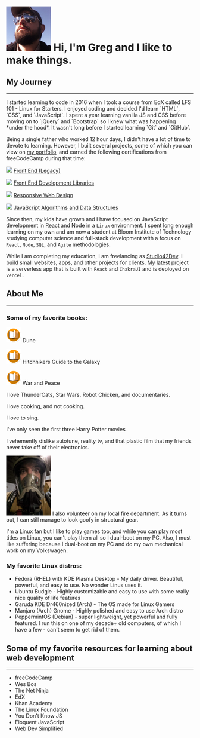 # [<img src="assets/shades.jpg" width="120px" >](https://portfolio.studio42dev.com) Hi, I'm Greg and I like to make things.

## My Journey
<hr/>
I started learning to code in 2016 when I took a course from EdX called LFS 101 - Linux for Starters. I enjoyed coding and decided I'd learn `HTML`, `CSS`, and `JavaScript`. I spent a year learning vanilla JS and CSS before moving on to `jQuery` and `Bootstrap` so I knew what was happening *under the hood*. It wasn't long before I started learning `Git` and `GitHub`.

Being a single father who worked 12 hour days, I didn't have a lot of time to devote to learning. However, I built several projects, some of which you can view on [my portfolio](https://portfolio.studio42dev.com), and earned the following certifications from freeCodeCamp during that time:

<img src="https://upload.wikimedia.org/wikipedia/commons/9/94/Certificate_%2889083%29_-_The_Noun_Project.svg" width="45px" > [Front End (Legacy)](https://www.freecodecamp.org/certification/bus42/legacy-front-end)

<img src="https://upload.wikimedia.org/wikipedia/commons/9/94/Certificate_%2889083%29_-_The_Noun_Project.svg" width="45px" > [Front End Development Libraries](https://www.freecodecamp.org/certification/bus42/front-end-development-libraries)

<img src="https://upload.wikimedia.org/wikipedia/commons/9/94/Certificate_%2889083%29_-_The_Noun_Project.svg" width="45px" > [Responsive Web Design](https://www.freecodecamp.org/certification/bus42/responsive-web-design)

<img src="https://upload.wikimedia.org/wikipedia/commons/9/94/Certificate_%2889083%29_-_The_Noun_Project.svg" width="45px" > [JavaScript Algorithms and Data Structures](https://www.freecodecamp.org/certification/bus42/javascript-algorithms-and-data-structures)

Since then, my kids have grown and I have focused on JavaScript development in React and Node in a `Linux` environment. I spent long enough learning on my own and am now a student at Bloom Institute of Technology studying computer science and full-stack development with a focus on `React`, `Node`, `SQL`, and `Agile` methodologies.

While I am completing my education, I am freelancing as [Studio42Dev](https://studio42dev.com). I build small websites, apps, and other projects for clients. My latest project is a serverless app that is built with `React` and `ChakraUI` and is deployed on `Vercel`.

## About Me
<hr/>

### Some of my favorite books:

<img src="assets/book.png" width="40px" > Dune

<img src="assets/book.png" width="40px" > Hitchhikers Guide to the Galaxy

<img src="assets/book.png" width="40px" > War and Peace

I love ThunderCats, Star Wars, Robot Chicken, and documentaries.

I love cooking, and not cooking.

I love to sing.

I've only seen the first three Harry Potter movies

I vehemently dislike autotune, reality tv, and that plastic film that my friends never take off of their electronics.

<img src="assets/SCBAwhat.jpeg" width="120px" > I also volunteer on my local fire department. As it turns out, I can still manage to look goofy in structural gear.

I'm a Linux fan but I like to play games too, and while you can play most titles on Linux, you can't play them all so I dual-boot on my PC. Also, I must like suffering because I dual-boot on my PC and do my own mechanical work on my Volkswagen.

### My favorite Linux distros:

* Fedora (RHEL) with KDE Plasma Desktop - My daily driver. Beautiful, powerful, and easy to use. No wonder Linus uses it.
* Ubuntu Budgie - Highly customizable and easy to use with some really nice quality of life features
* Garuda KDE Dr460nized (Arch) - The OS made for Linux Gamers
* Manjaro (Arch) Gnome - Highly polished and easy to use Arch distro
* PeppermintOS (Debian) - super lightweight, yet powerful and fully featured. I run this on one of my decade+ old computers, of which I have a few - can't seem to get rid of them.

## Some of my favorite resources for learning about web development
<hr/>

* freeCodeCamp
* Wes Bos
* The Net Ninja
* EdX
* Khan Academy
* The Linux Foundation
* You Don't Know JS
* Eloquent JavaScript
* Web Dev Simplified
